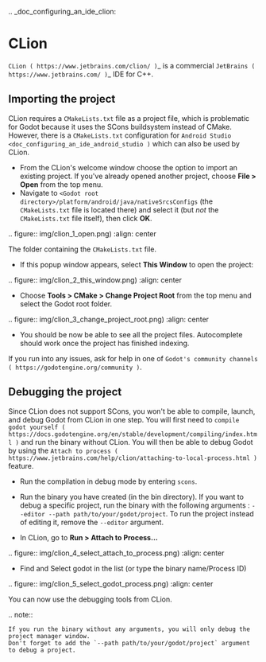 .. _doc_configuring_an_ide_clion:

CLion
=====

`CLion ( https://www.jetbrains.com/clion/ )`_ is a commercial 
`JetBrains ( https://www.jetbrains.com/ )`_ IDE for C++.

Importing the project
---------------------

CLion requires a `CMakeLists.txt` file as a project file, which is problematic
for Godot because it uses the SCons buildsystem instead of CMake. However, 
there is a `CMakeLists.txt` configuration for `Android Studio <doc_configuring_an_ide_android_studio )` 
which can also be used by CLion.

- From the CLion's welcome window choose the option to import an existing 
  project. If you've already opened another project, choose **File > Open**
  from the top menu.
- Navigate to `<Godot root directory>/platform/android/java/nativeSrcsConfigs` (the
  `CMakeLists.txt` file is located there) and select it (but *not* the
  `CMakeLists.txt` file itself), then click **OK**.

.. figure:: img/clion_1_open.png)
   :align: center

   The folder containing the `CMakeLists.txt` file.

- If this popup window appears, select **This Window** to open the project:

.. figure:: img/clion_2_this_window.png)
   :align: center

- Choose **Tools > CMake > Change Project Root** from the top menu and select 
  the Godot root folder.

.. figure:: img/clion_3_change_project_root.png)
   :align: center

- You should be now be able to see all the project files. Autocomplete should
  work once the project has finished indexing.

If you run into any issues, ask for help in one of
`Godot's community channels ( https://godotengine.org/community )`.

Debugging the project
---------------------

Since CLion does not support SCons, you won't be able to compile, launch, and debug Godot from CLion in one step.
You will first need to `compile godot yourself ( https://docs.godotengine.org/en/stable/development/compiling/index.html )` and run the binary without CLion. You will then be able to debug Godot by using the `Attach to process ( https://www.jetbrains.com/help/clion/attaching-to-local-process.html )` feature.

- Run the compilation in debug mode by entering `scons`.

- Run the binary you have created (in the bin directory). If you want to debug a specific project, run the binary with the following arguments : `--editor --path path/to/your/godot/project`. To run the project instead of editing it, remove the `--editor` argument.

- In CLion, go to **Run > Attach to Process...**

.. figure:: img/clion_4_select_attach_to_process.png)
   :align: center

- Find and Select godot in the list (or type the binary name/Process ID)

.. figure:: img/clion_5_select_godot_process.png)
   :align: center

You can now use the debugging tools from CLion.

.. note::

    If you run the binary without any arguments, you will only debug the project manager window.
    Don't forget to add the `--path path/to/your/godot/project` argument to debug a project.
